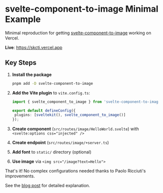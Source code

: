 # svelte-component-to-image Minimal Example

Minimal reproduction for getting [svelte-component-to-image](https://github.com/StephenGunn/svelte-component-to-image) working on Vercel.

**Live**: https://skcti.vercel.app

## Key Steps

1. **Install the package**

   ```bash
   pnpm add -D svelte-component-to-image
   ```

2. **Add the Vite plugin** to `vite.config.ts`:

   ```typescript
   import { svelte_component_to_image } from 'svelte-component-to-image/vite';

   export default defineConfig({
   	plugins: [sveltekit(), svelte_component_to_image()]
   });
   ```

3. **Create component** (`src/routes/image/HelloWorld.svelte`) with `<svelte:options css="injected" />`

4. **Create endpoint** (`src/routes/image/+server.ts`)

5. **Add font** to `static/` directory (optional)

6. **Use image** via `<img src="/image?text=Hello">`

That's it! No complex configurations needed thanks to Paolo Ricciuti's improvements.

See the [blog post](https://jovianmoon.io/posts/generating-open-graph-images-with-sveltekit-components) for detailed explanation.
